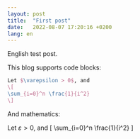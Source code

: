 ```yaml
---
layout: post
title:  "First post"
date:   2022-08-07 17:20:16 +0200
lang: en
---
```


English test post.

This blog supports code blocks:

```latex
Let $\varepsilon > 0$, and
\[
\sum_{i=0}^n \frac{1}{i^2}
\]
```

And mathematics:

Let $\varepsilon > 0$, and
\[
\sum_{i=0}^n \frac{1}{i^2}
\]
